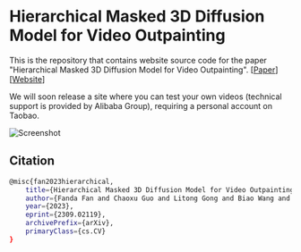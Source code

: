 # Hierarchical Masked 3D Diffusion Model for Video Outpainting

This is the repository that contains website source code for the paper "Hierarchical Masked 3D Diffusion Model for Video Outpainting". [[Paper](https://arxiv.org/abs/2309.02119)][[Website](https://fanfanda.github.io/M3DDM/)] 

We will soon release a site where you can test your own videos (technical support is provided by Alibaba Group), requiring a personal account on Taobao.
 
![Screenshot](assets/teaser.gif)

## Citation
```bash
@misc{fan2023hierarchical,
    title={Hierarchical Masked 3D Diffusion Model for Video Outpainting}, 
    author={Fanda Fan and Chaoxu Guo and Litong Gong and Biao Wang and Tiezheng Ge and Yuning Jiang and Chunjie Luo and Jianfeng Zhan},
    year={2023},
    eprint={2309.02119},
    archivePrefix={arXiv},
    primaryClass={cs.CV}
}
```
